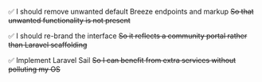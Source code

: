 ✅ I should remove unwanted default Breeze endpoints and markup
~~So that unwanted functionality is not present~~

✅ I should re-brand the interface
~~So it reflects a community portal rather than Laravel scaffolding~~

✅ Implement Laravel Sail
~~So I can benefit from extra services without polluting my OS~~
